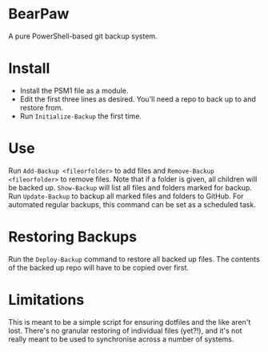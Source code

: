 # BearPaw
A pure PowerShell-based git backup system.

# Install
 - Install the PSM1 file as a module.
 - Edit the first three lines as desired. You'll need a repo to back up to and restore from.
 - Run `Initialize-Backup` the first time.

# Use
Run `Add-Backup <fileorfolder>` to add files and `Remove-Backup <fileorfolder>` to remove files.
Note that if a folder is given, all children will be backed up.
`Show-Backup` will list all files and folders marked for backup.
Run `Update-Backup` to backup all marked files and folders to GitHub. For automated regular backups, this command can be set as a scheduled task.

# Restoring Backups
Run the `Deploy-Backup` command to restore all backed up files. The contents of the backed up repo will have to be copied over first.

# Limitations
This is meant to be a simple script for ensuring dotfiles and the like aren't lost. There's no granular restoring of individual files (yet?!), and it's not really meant to be used to synchronise across a number of systems.
